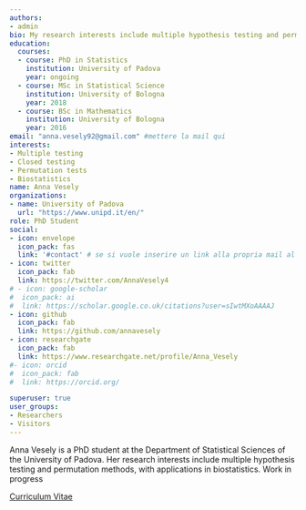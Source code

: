 ```yaml
---
authors:
- admin
bio: My research interests include multiple hypothesis testing and permutation methods, with applications in biostatistics.
education:
  courses:
  - course: PhD in Statistics
    institution: University of Padova
    year: ongoing
  - course: MSc in Statistical Science
    institution: University of Bologna
    year: 2018
  - course: BSc in Mathematics
    institution: University of Bologna
    year: 2016
email: "anna.vesely92@gmail.com" #mettere la mail qui
interests:
- Multiple testing
- Closed testing
- Permutation tests
- Biostatistics
name: Anna Vesely
organizations:
- name: University of Padova
  url: "https://www.unipd.it/en/"
role: PhD Student
social:
- icon: envelope
  icon_pack: fas
  link: '#contact' # se si vuole inserire un link alla propria mail al posto di #contact mettere mailto:email@email.it
- icon: twitter
  icon_pack: fab
  link: https://twitter.com/AnnaVesely4
# - icon: google-scholar
#  icon_pack: ai
#  link: https://scholar.google.co.uk/citations?user=sIwtMXoAAAAJ
- icon: github
  icon_pack: fab
  link: https://github.com/annavesely
- icon: researchgate
  icon_pack: fab
  link: https://www.researchgate.net/profile/Anna_Vesely
#- icon: orcid
#  icon_pack: fab
#  link: https://orcid.org/

superuser: true
user_groups:
- Researchers
- Visitors
---
```


Anna Vesely is a PhD student at the Department of Statistical Sciences of the University of Padova. Her research interests include multiple hypothesis testing and permutation methods, with applications in biostatistics. Work in progress

[Curriculum Vitae](files/cv.pdf)
